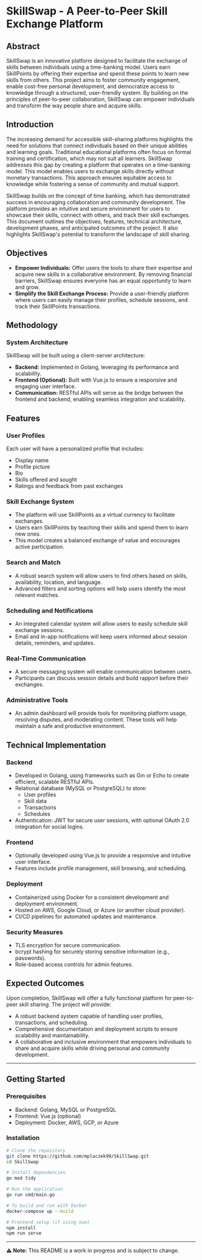 # SkillSwap - A Peer-to-Peer Skill Exchange Platform

## Abstract

SkillSwap is an innovative platform designed to facilitate the exchange of skills between individuals using a time-banking model. Users earn SkillPoints by offering their expertise and spend these points to learn new skills from others. This project aims to foster community engagement, enable cost-free personal development, and democratize access to knowledge through a structured, user-friendly system. By building on the principles of peer-to-peer collaboration, SkillSwap can empower individuals and transform the way people share and acquire skills.

## Introduction

The increasing demand for accessible skill-sharing platforms highlights the need for solutions that connect individuals based on their unique abilities and learning goals. Traditional educational platforms often focus on formal training and certification, which may not suit all learners. SkillSwap addresses this gap by creating a platform that operates on a time-banking model. This model enables users to exchange skills directly without monetary transactions. This approach ensures equitable access to knowledge while fostering a sense of community and mutual support.

SkillSwap builds on the concept of time banking, which has demonstrated success in encouraging collaboration and community development. The platform provides an intuitive and secure environment for users to showcase their skills, connect with others, and track their skill exchanges. This document outlines the objectives, features, technical architecture, development phases, and anticipated outcomes of the project. It also highlights SkillSwap's potential to transform the landscape of skill sharing.

## Objectives

* **Empower Individuals:** Offer users the tools to share their expertise and acquire new skills in a collaborative environment. By removing financial barriers, SkillSwap ensures everyone has an equal opportunity to learn and grow.
* **Simplify the Skill Exchange Process:** Provide a user-friendly platform where users can easily manage their profiles, schedule sessions, and track their SkillPoints transactions.

## Methodology

### System Architecture

SkillSwap will be built using a client-server architecture:

* **Backend:** Implemented in Golang, leveraging its performance and scalability.
* **Frontend (Optional):** Built with Vue.js to ensure a responsive and engaging user interface.
* **Communication:** RESTful APIs will serve as the bridge between the frontend and backend, enabling seamless integration and scalability.

## Features

### User Profiles

Each user will have a personalized profile that includes:

* Display name  
* Profile picture  
* Bio  
* Skills offered and sought  
* Ratings and feedback from past exchanges  

### Skill Exchange System

* The platform will use SkillPoints as a virtual currency to facilitate exchanges.  
* Users earn SkillPoints by teaching their skills and spend them to learn new ones.  
* This model creates a balanced exchange of value and encourages active participation.  

### Search and Match

* A robust search system will allow users to find others based on skills, availability, location, and language.  
* Advanced filters and sorting options will help users identify the most relevant matches.  

### Scheduling and Notifications

* An integrated calendar system will allow users to easily schedule skill exchange sessions.  
* Email and in-app notifications will keep users informed about session details, reminders, and updates.  

### Real-Time Communication

* A secure messaging system will enable communication between users.  
* Participants can discuss session details and build rapport before their exchanges.  

### Administrative Tools

* An admin dashboard will provide tools for monitoring platform usage, resolving disputes, and moderating content. These tools will help maintain a safe and productive environment.

## Technical Implementation

### Backend

* Developed in Golang, using frameworks such as Gin or Echo to create efficient, scalable RESTful APIs.  
* Relational database (MySQL or PostgreSQL) to store:  
  * User profiles  
  * Skill data  
  * Transactions  
  * Schedules  
* Authentication: JWT for secure user sessions, with optional OAuth 2.0 integration for social logins.

### Frontend

* Optionally developed using Vue.js to provide a responsive and intuitive user interface.  
* Features include profile management, skill browsing, and scheduling.

### Deployment

* Containerized using Docker for a consistent development and deployment environment.  
* Hosted on AWS, Google Cloud, or Azure (or another cloud provider).  
* CI/CD pipelines for automated updates and maintenance.

### Security Measures

* TLS encryption for secure communication.  
* bcrypt hashing for securely storing sensitive information (e.g., passwords).  
* Role-based access controls for admin features.

## Expected Outcomes

Upon completion, SkillSwap will offer a fully functional platform for peer-to-peer skill sharing. The project will provide:

* A robust backend system capable of handling user profiles, transactions, and scheduling.  
* Comprehensive documentation and deployment scripts to ensure scalability and maintainability.  
* A collaborative and inclusive environment that empowers individuals to share and acquire skills while driving personal and community development.

---

## Getting Started

### Prerequisites

* Backend: Golang, MySQL or PostgreSQL  
* Frontend: Vue.js (optional)  
* Deployment: Docker, AWS, GCP, or Azure  

### Installation

```bash
# Clone the repository
git clone https://github.com/mplaczek99/SkillSwap.git
cd SkillSwap

# Install dependencies
go mod tidy

# Run the application
go run cmd/main.go

# To build and run with Docker
docker-compose up --build

# Frontend setup (if using Vue)
npm install
npm run serve
```
---
**⚠️ Note:** This README is a work in progress and is subject to change.
